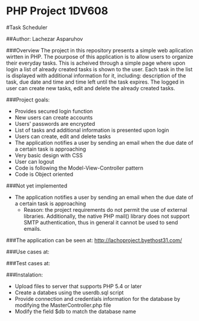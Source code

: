 # PHP Project 1DV608
#Task Scheduler 

##Author: Lachezar Asparuhov

###Overview
  The project in this repository presents a simple web aplication wirtten in PHP. The pourpose of this application is to allow users to organize their everyday tasks. This is acheived through a simple page where upon login a list of already created tasks is shown to the user. Each task in the list is displayed with additional information for it, including: description of the task, due date and time and time left until the task expires. The logged in user can create new tasks, edit and delete the already created tasks.
  
###Project goals:
  * Provides secured login function 
  * New users can create accounts
  * Users' passwords are encrypted 
  * List of tasks and additional information is presented upon login
  * Users can create, edit and delete tasks
  * The application notifies a user by sending an email when the due date of a certain task is approaching
  * Very basic design with CSS
  * User can logout
  * Code is following the Model-View-Controller pattern
  * Code is Object oriented 

###Not yet implemented 
  * The application notifies a user by sending an email when the due date of a certain task is approaching
    * Reason: the project requirements do not permit the use of external libraries. Additionally, the native PHP mail() library     does not support SMTP authentication, thus in general it cannot be used to send emails.
    

###The application can be seen at: http://lachoproject.byethost31.com/

###Use cases at:

###Test cases at:

###Instalation:  
  * Upload files to server that supports PHP 5.4 or later
  * Create a databes using the userdb.sql script
  * Provide connection and credentials information for the database by modifying the MasterController.php file
  * Modify the field $db to match the database name
  
